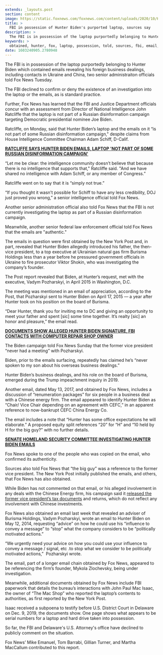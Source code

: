 ```yaml
--- 
extends: _layouts.post 
section: content 
image: https://static.foxnews.com/foxnews.com/content/uploads/2020/10/Hunter-Biden-Getty.jpg 
title: > 
  FBI in possession of Hunter Biden's purported laptop, sources say 
description: > 
  The FBI is in possession of the laptop purportedly belonging to Hunter Biden which contained emails revealing his foreign business dealings, including contacts in Ukraine and China, two senior administraiton officials told Fox News Tuesday.The FBI declined to confirm or deny the existence of an investigation into the laptop or the emails, as is standard practice.Another senior administration official also told Fox News that the FBI is not currently investigating the laptop as part of a Russian disinformation campaign.DOCUMENTS SHOW ALLEGED HUNTER BIDEN SIGNATURE, FBI CONTACTS WITH COMPUTER REPAIR SHOP OWNERThe Biden campaign told Fox News Sunday that the former vice president “never had a meeting” with Pozharskyi.Sources also told Fox News that “the big guy” was a reference to the former vice president. 
keywords: > 
  obtained, hunter, fox, laptop, possession, told, sources, fbi, email, biden, say, intelligence, purported, bidens, emails 
date: 1603240905.2780948 
--- 
```

<div><p class="speakable">The FBI is in possession of the laptop purportedly belonging to Hunter Biden which contained emails revealing his foreign business dealings, including&#160;contacts in Ukraine and China, two senior administraiton officials told Fox News Tuesday.&#160;</p><p class="ad gam"></p><p class="ad gam"></p><p class="ad gam"></p><p class="speakable">The FBI declined to confirm or deny the existence of an investigation into the laptop or the emails, as is standard practice.</p><p>Further, Fox News has learned that the FBI and Justice Department officials concur with an assessment from Director of National Intelligence John Ratcliffe that the laptop is not part of a Russian disinformation campaign targeting Democratic presidential nominee Joe Biden.</p><p>Ratcliffe, on Monday, said that Hunter Biden&#8217;s laptop and the emails on it &#8220;is not part of some Russian disinformation campaign,"&#160;despite claims from House Intelligence Committee Chairman Adam Schiff, D-Calif.</p><p class="ad gam"></p><p><strong><a href="https://www.foxnews.com/politics/ratcliffe-hunter-biden-laptop-emails-not-russian-disinformation-campaign" target="_blank">RATCLIFFE SAYS HUNTER BIDEN EMAILS, LAPTOP 'NOT PART OF SOME RUSSIAN DISINFORMATION CAMPAIGN'</a></strong></p><p class="ad gam"></p><p>&#8220;Let me be clear: the intelligence community doesn&#8217;t believe that because there is no intelligence that supports that," Ratcliffe said. "And we have shared no intelligence with Adam Schiff, or any member of Congress.&#8221;</p><p>Ratcliffe went on to say that it is &#8220;simply not true.&#8221;</p><p class="ad gam"></p><p>&#8220;If you thought it wasn&#8217;t possible for Schiff to have any less credibility, DOJ just proved you wrong,&#8221; a senior intelligence official told Fox News.</p><p class="ad gam"></p><p>Another senior administration official also told Fox News that the FBI is not currently investigating the laptop as part of a Russian disinformation campaign.</p><p class="ad gam"></p><p>Meanwhile, another senior federal law enforcement official told Fox News that the emails are "authentic."&#160;</p><p class="ad gam"></p><p>The emails in question were first obtained by the New York Post and, in part, revealed that Hunter Biden allegedly introduced his father, the then-vice president, to a top executive at Ukrainian natural gas firm Burisma Holdings less than a year before he pressured government officials in Ukraine to fire prosecutor Viktor Shokin, who was investigating the company&#8217;s founder.&#160;</p><p>The Post report revealed that Biden, at Hunter&#8217;s request, met with the executive, Vadym Pozharskyi, in April 2015 in Washington, D.C.</p><p>The meeting was mentioned in an email of appreciation, according to the Post, that Pozharskyi&#160;sent to Hunter Biden on April 17, 2015 &#8212; a year after Hunter took on his&#160;position on the board of Burisma.</p><p class="ad gam"></p><p class="ad gam"></p><p>&#8220;Dear Hunter, thank you for inviting me to DC and giving an opportunity to meet your father and spent [sic] some time together. It&#8217;s realty [sic] an honor and pleasure,&#8221; the email read.</p><p><a href="https://www.foxnews.com/politics/hunter-biden-emails-documents-alleged-signature-fbi-paperwork" target="_blank"><strong>DOCUMENTS SHOW ALLEGED HUNTER BIDEN SIGNATURE, FBI CONTACTS WITH COMPUTER REPAIR SHOP OWNER</strong></a></p><p class="ad gam"></p><p>The Biden campaign told Fox News Sunday that the former vice president &#8220;never had a meeting&#8221; with Pozharskyi.</p><p class="ad gam"></p><p>Biden, prior to the emails surfacing, repeatedly has claimed he&#8217;s &#8220;never spoken to my son about his overseas business dealings.&#8221;</p><p class="ad gam"></p><p>Hunter Biden&#8217;s business dealings, and his role on the board of Burisma, emerged during the Trump impeachment inquiry in 2019.</p><p>Another email, dated May 13, 2017, and obtained by Fox News, includes a discussion of &#8220;renumeration packages&#8221; for six people in a business deal with a Chinese energy firm. The email appeared to identify Hunter Biden as &#8220;Chair/ Vice Chair depending on an agreement with CEFC,&#8221; in an apparent reference to now-bankrupt CEFC China Energy Co.</p><p class="ad gam"></p><p>The email includes a note that &#8220;Hunter has some office expectations he will elaborate.&#8221; A proposed equity split references &#8220;20&#8221; for &#8220;H&#8221; and &#8220;10 held by H for the big guy?&#8221; with no further details.</p><p><strong><a href="https://www.foxnews.com/politics/hunter-biden-emails-senate-homeland-security-committee-investigating-hard-drive-laptop" target="_blank">SENATE HOMELAND SECURITY COMMITTEE INVESTIGATING HUNTER BIDEN EMAILS</a></strong></p><p class="ad gam"></p><p>Fox News spoke to one of the people who was copied on the email, who confirmed its authenticity.</p><p class="ad gam"></p><p class="ad gam"></p><p>Sources also told Fox News that &#8220;the big guy&#8221; was a reference to the former vice president. The New York Post initially published the emails, and others, that Fox News has also obtained.</p><p>While Biden has not commented on that email, or his alleged involvement in any deals with the Chinese Energy firm, his campaign said&#160;it <a href="https://joebiden.com/financial-disclosure/">released the former vice president&#8217;s tax documents</a> and returns, which do not reflect any involvement with Chinese investments.</p><p>Fox News also obtained an email last week that revealed an adviser of Burisma Holdings, Vadym Pozharskyi, wrote an email to Hunter Biden on May 12, 2014, requesting &#8220;advice&#8221; on how he could use his &#8220;influence to convey a message&#8221; to &#8220;stop&#8221; what the company considers to be &#8220;politically motivated actions.&#8221;</p><p class="ad gam"></p><p class="ad gam"></p><p>&#8220;We urgently need your advice on how you could use your influence to convey a message / signal, etc .to stop what we consider to be politically motivated actions,&#8221;&#160; Pozharskyi wrote.</p><p>The email, part of a longer email chain obtained by Fox News, appeared to be referencing the firm&#8217;s founder, Mykola Zlochevsky, being under investigation.</p><p>Meanwhile, additional documents obtained by Fox News include&#160;FBI paperwork that details the bureau&#8217;s interactions with John Paul Mac Isaac, the owner of &#8220;The Mac Shop&#8221; who reported the laptop&#8217;s contents to authorities, as first reported by the New York Post.</p><p class="ad gam"></p><p>Isaac received a subpoena to testify before U.S. District Court in Delaware on Dec. 9, 2019, the documents show. One page shows what appears to be serial numbers for a laptop and hard drive taken into possession.</p><p class="ad gam"></p><p class="ad gam"></p><p>So far, the FBI and Delaware's U.S. Attorney's office have declined to publicly comment on the situation.</p><p>Fox News&#8217; Mike Emanuel, Tom Barrabi, Gillian Turner, and Martha MacCallum&#160;contributed to this report.</p><p class="ad gam"></p></div>